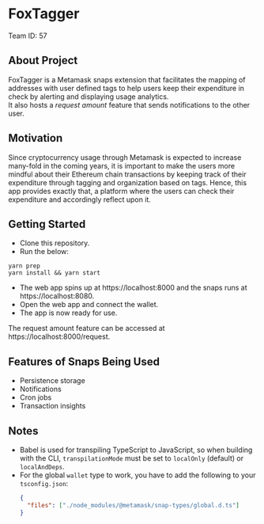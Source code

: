 # FoxTagger

Team ID: 57

## About Project

FoxTagger is a Metamask snaps extension that facilitates the mapping of addresses with user defined tags to help users keep their expenditure in check by alerting and displaying usage analytics.  
It also hosts a _request amount_ feature that sends notifications to the other user.

## Motivation

Since cryptocurrency usage through Metamask is expected to increase many-fold in the coming years, it is important to make the users more mindful about their Ethereum chain transactions by keeping track of their expenditure through tagging and organization based on tags. Hence, this app provides exactly that, a platform where the users can check their expenditure and accordingly reflect upon it.

## Getting Started

- Clone this repository.
- Run the below:

```shell
yarn prep
yarn install && yarn start
```

- The web app spins up at https://localhost:8000 and the snaps runs at https://localhost:8080.
- Open the web app and connect the wallet.
- The app is now ready for use.

The request amount feature can be accessed at https://localhost:8000/request.

## Features of Snaps Being Used

- Persistence storage
- Notifications
- Cron jobs
- Transaction insights

## Notes

- Babel is used for transpiling TypeScript to JavaScript, so when building with the CLI,
  `transpilationMode` must be set to `localOnly` (default) or `localAndDeps`.
- For the global `wallet` type to work, you have to add the following to your `tsconfig.json`:
  ```json
  {
    "files": ["./node_modules/@metamask/snap-types/global.d.ts"]
  }
  ```
